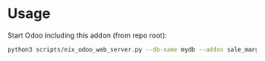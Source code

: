 # Usage

Start Odoo including this addon (from repo root):

```bash
python3 scripts/nix_odoo_web_server.py --db-name mydb --addon sale_margin
```
